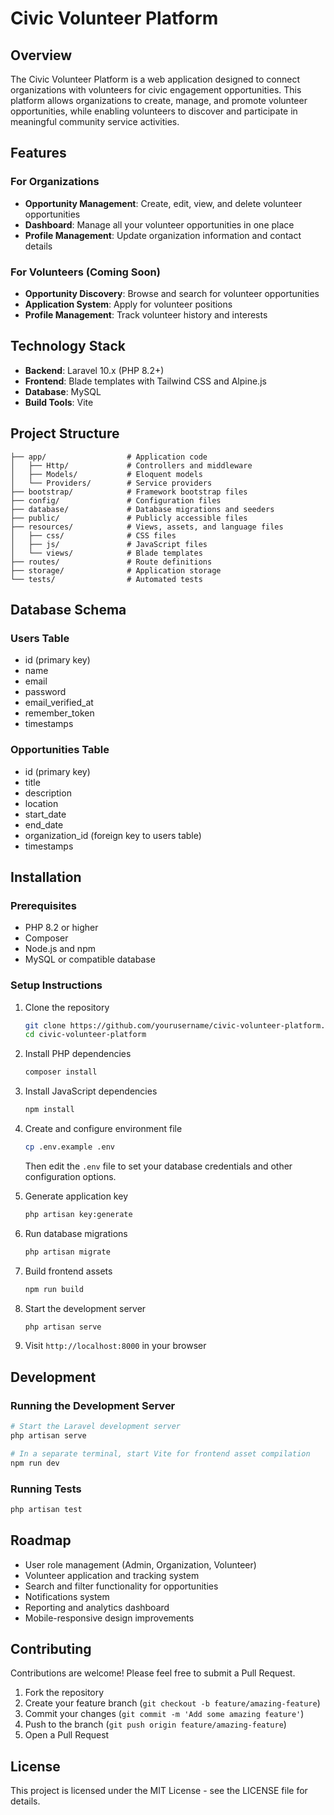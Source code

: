 # Civic Volunteer Platform

## Overview

The Civic Volunteer Platform is a web application designed to connect organizations with volunteers for civic engagement opportunities. This platform allows organizations to create, manage, and promote volunteer opportunities, while enabling volunteers to discover and participate in meaningful community service activities.

## Features

### For Organizations
- **Opportunity Management**: Create, edit, view, and delete volunteer opportunities
- **Dashboard**: Manage all your volunteer opportunities in one place
- **Profile Management**: Update organization information and contact details

### For Volunteers (Coming Soon)
- **Opportunity Discovery**: Browse and search for volunteer opportunities
- **Application System**: Apply for volunteer positions
- **Profile Management**: Track volunteer history and interests

## Technology Stack

- **Backend**: Laravel 10.x (PHP 8.2+)
- **Frontend**: Blade templates with Tailwind CSS and Alpine.js
- **Database**: MySQL
- **Build Tools**: Vite

## Project Structure

```
├── app/                  # Application code
│   ├── Http/             # Controllers and middleware
│   ├── Models/           # Eloquent models
│   └── Providers/        # Service providers
├── bootstrap/            # Framework bootstrap files
├── config/               # Configuration files
├── database/             # Database migrations and seeders
├── public/               # Publicly accessible files
├── resources/            # Views, assets, and language files
│   ├── css/              # CSS files
│   ├── js/               # JavaScript files
│   └── views/            # Blade templates
├── routes/               # Route definitions
├── storage/              # Application storage
└── tests/                # Automated tests
```

## Database Schema

### Users Table
- id (primary key)
- name
- email
- password
- email_verified_at
- remember_token
- timestamps

### Opportunities Table
- id (primary key)
- title
- description
- location
- start_date
- end_date
- organization_id (foreign key to users table)
- timestamps

## Installation

### Prerequisites
- PHP 8.2 or higher
- Composer
- Node.js and npm
- MySQL or compatible database

### Setup Instructions

1. Clone the repository
   ```bash
   git clone https://github.com/yourusername/civic-volunteer-platform.git
   cd civic-volunteer-platform
   ```

2. Install PHP dependencies
   ```bash
   composer install
   ```

3. Install JavaScript dependencies
   ```bash
   npm install
   ```

4. Create and configure environment file
   ```bash
   cp .env.example .env
   ```
   Then edit the `.env` file to set your database credentials and other configuration options.

5. Generate application key
   ```bash
   php artisan key:generate
   ```

6. Run database migrations
   ```bash
   php artisan migrate
   ```

7. Build frontend assets
   ```bash
   npm run build
   ```

8. Start the development server
   ```bash
   php artisan serve
   ```

9. Visit `http://localhost:8000` in your browser

## Development

### Running the Development Server

```bash
# Start the Laravel development server
php artisan serve

# In a separate terminal, start Vite for frontend asset compilation
npm run dev
```

### Running Tests

```bash
php artisan test
```

## Roadmap

- User role management (Admin, Organization, Volunteer)
- Volunteer application and tracking system
- Search and filter functionality for opportunities
- Notifications system
- Reporting and analytics dashboard
- Mobile-responsive design improvements

## Contributing

Contributions are welcome! Please feel free to submit a Pull Request.

1. Fork the repository
2. Create your feature branch (`git checkout -b feature/amazing-feature`)
3. Commit your changes (`git commit -m 'Add some amazing feature'`)
4. Push to the branch (`git push origin feature/amazing-feature`)
5. Open a Pull Request

## License

This project is licensed under the MIT License - see the LICENSE file for details.
